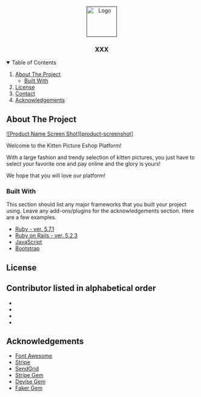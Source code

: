 <!-- PROJECT LOGO -->
<br />
<p align="center">
  <a href="">
    <img src="images/logo.png" alt="Logo" width="80" height="80">
  </a>

  <h3 align="center">XXX</h3>
</p>


<!-- TABLE OF CONTENTS -->
<details open="open">
  <summary>Table of Contents</summary>
  <ol>
    <li>
      <a href="#about-the-project">About The Project</a>
      <ul>
        <li><a href="#built-with">Built With</a></li>
      </ul>
    </li>    
    <li><a href="#license">License</a></li>
    <li><a href="#contact">Contact</a></li>
    <li><a href="#acknowledgements">Acknowledgements</a></li>
  </ol>
</details>



<!-- ABOUT THE PROJECT -->
## About The Project

[![Product Name Screen Shot][product-screenshot]](https://example.com)

Welcome to the Kitten Picture Eshop Platform!

With a large fashion and trendy selection of kitten pictures, you just have to select your favorite one and pay online and the glory is yours! 

We hope that you will love our platform! 


### Built With

This section should list any major frameworks that you built your project using. Leave any add-ons/plugins for the acknowledgements section. Here are a few examples.
* [Ruby - ver. 5.7.1](https://ruby-doc.org/core-2.7.1/)
* [Ruby on Rails - ver. 5.2.3](https://rubyonrails.org/)
* [JavaScript]()
* [Bootstrap](https://getbootstrap.com)



<!-- LICENSE -->
## License


<!-- CONTACT -->
## Contributor listed in alphabetical order
* []()
* []()
* []()
* []()


<!-- ACKNOWLEDGEMENTS -->
## Acknowledgements
* [Font Awesome](https://fontawesome.com)
* [Stripe](https://stripe.com/fr)
* [SendGrid](https://sendgrid.com/)
* [Stripe Gem](https://github.com/stripe/stripe-ruby)
* [Devise Gem](https://github.com/heartcombo/devise)
* [Faker Gem](https://github.com/faker-ruby/faker) 
